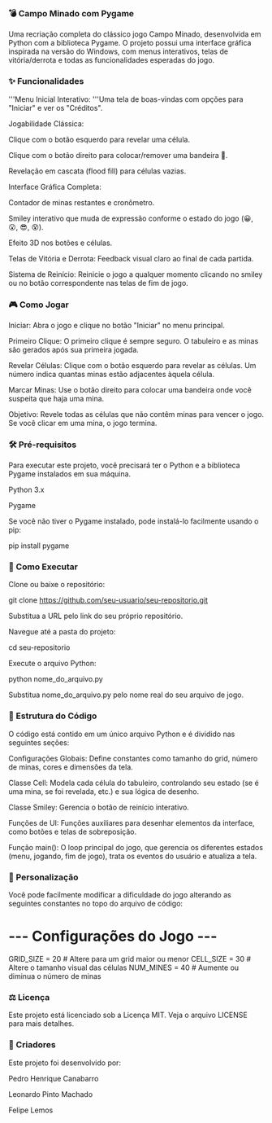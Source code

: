 ### 💣 Campo Minado com Pygame
Uma recriação completa do clássico jogo Campo Minado, desenvolvida em Python com a biblioteca Pygame. O projeto possui uma interface gráfica inspirada na versão do Windows, com menus interativos, telas de vitória/derrota e todas as funcionalidades esperadas do jogo.

### ✨ Funcionalidades
'''Menu Inicial Interativo: '''Uma tela de boas-vindas com opções para "Iniciar" e ver os "Créditos".

Jogabilidade Clássica:

Clique com o botão esquerdo para revelar uma célula.

Clique com o botão direito para colocar/remover uma bandeira 🚩.

Revelação em cascata (flood fill) para células vazias.

Interface Gráfica Completa:

Contador de minas restantes e cronômetro.

Smiley interativo que muda de expressão conforme o estado do jogo (😀, 😮, 😎, 😵).

Efeito 3D nos botões e células.

Telas de Vitória e Derrota: Feedback visual claro ao final de cada partida.

Sistema de Reinício: Reinicie o jogo a qualquer momento clicando no smiley ou no botão correspondente nas telas de fim de jogo.

 ### 🎮 Como Jogar
Iniciar: Abra o jogo e clique no botão "Iniciar" no menu principal.

Primeiro Clique: O primeiro clique é sempre seguro. O tabuleiro e as minas são gerados após sua primeira jogada.

Revelar Células: Clique com o botão esquerdo para revelar as células. Um número indica quantas minas estão adjacentes àquela célula.

Marcar Minas: Use o botão direito para colocar uma bandeira onde você suspeita que haja uma mina.

Objetivo: Revele todas as células que não contêm minas para vencer o jogo. Se você clicar em uma mina, o jogo termina.

### 🛠️ Pré-requisitos
Para executar este projeto, você precisará ter o Python e a biblioteca Pygame instalados em sua máquina.

Python 3.x

Pygame

Se você não tiver o Pygame instalado, pode instalá-lo facilmente usando o pip:

pip install pygame

### 🚀 Como Executar
Clone ou baixe o repositório:

git clone https://github.com/seu-usuario/seu-repositorio.git

Substitua a URL pelo link do seu próprio repositório.

Navegue até a pasta do projeto:

cd seu-repositorio

Execute o arquivo Python:

python nome_do_arquivo.py

Substitua nome_do_arquivo.py pelo nome real do seu arquivo de jogo.

### 📂 Estrutura do Código
O código está contido em um único arquivo Python e é dividido nas seguintes seções:

Configurações Globais: Define constantes como tamanho do grid, número de minas, cores e dimensões da tela.

Classe Cell: Modela cada célula do tabuleiro, controlando seu estado (se é uma mina, se foi revelada, etc.) e sua lógica de desenho.

Classe Smiley: Gerencia o botão de reinício interativo.

Funções de UI: Funções auxiliares para desenhar elementos da interface, como botões e telas de sobreposição.

Função main(): O loop principal do jogo, que gerencia os diferentes estados (menu, jogando, fim de jogo), trata os eventos do usuário e atualiza a tela.

### 🔧 Personalização
Você pode facilmente modificar a dificuldade do jogo alterando as seguintes constantes no topo do arquivo de código:

# --- Configurações do Jogo ---
GRID_SIZE = 20  # Altere para um grid maior ou menor
CELL_SIZE = 30  # Altere o tamanho visual das células
NUM_MINES = 40  # Aumente ou diminua o número de minas

### ⚖️ Licença
Este projeto está licenciado sob a Licença MIT. Veja o arquivo LICENSE para mais detalhes.

### 👥 Criadores
Este projeto foi desenvolvido por:

Pedro Henrique Canabarro

Leonardo Pinto Machado

Felipe Lemos
